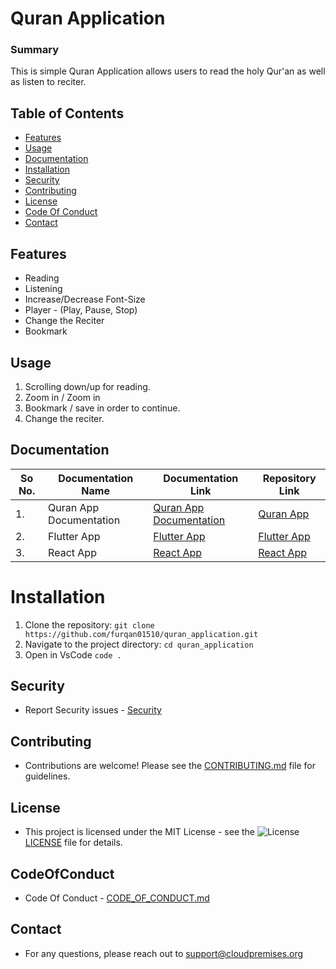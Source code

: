 # Quran Application

### Summary

This is simple Quran Application allows users to read the holy Qur'an as well as listen to reciter.

## Table of Contents

- [Features](#features)
- [Usage](#usage)
- [Documentation](#documentation)
- [Installation](#installation)
- [Security](#security)
- [Contributing](#contributing)
- [License](#license)
- [Code Of Conduct](#codeofconduct)
- [Contact](#contact)

## Features

- Reading
- Listening
- Increase/Decrease Font-Size
- Player - (Play, Pause, Stop)
- Change the Reciter
- Bookmark

## Usage

1. Scrolling down/up for reading.
2. Zoom in / Zoom in
3. Bookmark / save in order to continue.
4. Change the reciter.

## Documentation

| So No. | Documentation Name      | Documentation Link                                           | Repository Link                                                 |
| ------ | ----------------------- | ------------------------------------------------------------ | --------------------------------------------------------------- |
| 1.     | Quran App Documentation | [Quran App Documentation](./docs/quran-app-documentation.md) | [Quran App](https://github.com/furqan01510/quran-application)   |
| 2.     | Flutter App             | [Flutter App](.docs/flutter-quran-app.md)                    | [Flutter App](https://github.com/furqan01510/flutter-quran-app) |
| 3.     | React App               | [React App](.docs/react-quran-app.md)                        | [React App](https://github.com/furqan01510/react-quran-app)     |

# Installation

1. Clone the repository: `git clone https://github.com/furqan01510/quran_application.git`
2. Navigate to the project directory: `cd quran_application`
3. Open in VsCode `code .`

## Security

- Report Security issues - [Security](./Security)

## Contributing

- Contributions are welcome! Please see the [CONTRIBUTING.md](./CONTRIBUTING.md) file for guidelines.

## License

- This project is licensed under the MIT License - see the ![License](https://img.shields.io/badge/license-MIT-blue.svg) [LICENSE](./LICENSE) file for details.

## CodeOfConduct

- Code Of Conduct - [CODE_OF_CONDUCT.md](./CODE_OF_CONDUCT.md)

## Contact

- For any questions, please reach out to support@cloudpremises.org
